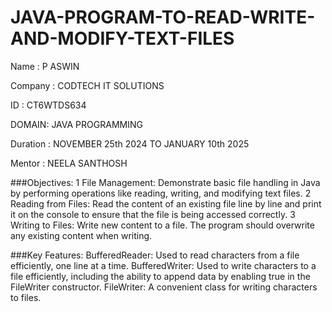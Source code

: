 # JAVA-PROGRAM-TO-READ-WRITE-AND-MODIFY-TEXT-FILES


Name : P ASWIN

Company : CODTECH IT SOLUTIONS

ID : CT6WTDS634

DOMAIN: JAVA PROGRAMMING

Duration : NOVEMBER 25th 2024 TO JANUARY 10th 2025

Mentor : NEELA SANTHOSH 

###Objectives: 1 File Management: Demonstrate basic file handling in Java by performing operations like reading, writing, and modifying text files. 
2 Reading from Files: Read the content of an existing file line by line and print it on the console to ensure that the file is being accessed correctly.
3 Writing to Files: Write new content to a file. The program should overwrite any existing content when writing.

###Key Features: BufferedReader: Used to read characters from a file efficiently, one line at a time. 
BufferedWriter: Used to write characters to a file efficiently, including the ability to append data by enabling true in the FileWriter constructor.
FileWriter: A convenient class for writing characters to files.
